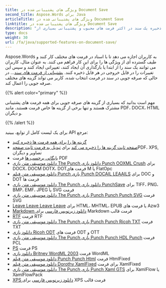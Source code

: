 ```yaml
---
title: ویژگی های پشتیبانی شده در Document Save
second_title: Aspose.Words برای Java
articleTitle: ویژگی های پشتیبانی شده در Document Save
linktitle: ویژگی های پشتیبانی شده در Document Save
description: "ذخیره یک سند در اکثر فرمت های محبوب و پشتیبانی بسیاری از Microsoft Word ویژگی ها"
type: docs
weight: 30
url: /fa/java/supported-features-on-document-save/
---
```


Aspose.Words به کاربران اجازه می دهد تا با اسناد در فرمت های مختلف کار کنند و طیف گسترده ای از ویژگی ها را برای این کار فراهم می کنند. به عنوان مثال، کاربران می توانند یک سند را از ابتدا یا بارگذاری آن ایجاد کنند، تغییراتی ایجاد کنند و سپس این تغییرات را در فایل خروجی در هر فایل ذخیره کنند. [پشتیبانی از فرمت های سند](/words/fa/java/supported-document-formats/)... در حالی که صرفه جویی در سند در فرمت انتخاب شده، کاربر می تواند گزینه های مختلف صرفه جویی را اعمال کند.

{{% alert color="primary" %}}

مهم است بدانید که بسیاری از گزینه های صرفه جویی برای همه فرمت های پشتیبانی مشترک هستند و تنها برخی از گزینه ها خاص فرمت هستند، مانند PDF، DOCX، HTML و دیگران.

{{% /alert %}}

برای یک لیست کامل از توابع، ببینید API مرجع:

- [گزینه ها را برای همه فرمت ها ذخیره کنید](https://reference.aspose.com/words/java/com.aspose.words/saveoptions/)
- [صفحه ثابت گزینه ها را ذخیره می کند](https://reference.aspose.com/words/java/com.aspose.words/fixedpagesaveoptions/) برای [تبدیل به فرمت ثابت صفحه](/words/fa/java/converting-to-fixed-page-format/)PDF، XPS, تصاویر و دیگران
- [بایگانی برچسب ها](https://reference.aspose.com/words/java/com.aspose.words/pdfsaveoptions/) فرمت PDF
- [دانلود موسیقی متن بازی The Punch دانلود بازی Punch OOXML Crush](https://reference.aspose.com/words/java/com.aspose.words/ooxmlsaveoptions/) برای DOCX، DOCM DOTX، DOTفرمت های M یا FlatOpc
- [دانلود موسیقی متن فیلم Punch بازی Punch DOCAIL LEAAILS](https://reference.aspose.com/words/java/com.aspose.words/docsaveoptions/) برای DOC و DOT فرمت ها
- [دانلود موسیقی متن بازی The Punch دانلود بازی PunchSave](https://reference.aspose.com/words/java/com.aspose.words/imagesaveoptions/) برای TIFF، PNG، BMP، EMF، JPEG یا SVG فرمت
- [دانلود موسیقی متن بازی The Punch بازی Punch Punch Punch SVG](https://reference.aspose.com/words/java/com.aspose.words/svgsaveoptions/) فرمت SVG
- [Leave Leave Leave Leave](https://reference.aspose.com/words/java/com.aspose.words/htmlsaveoptions/) برای HTML، MHTML، EPUB یا فرمت های Azw3
- [Markdown دانلود زیرنویس فارسی](https://reference.aspose.com/words/java/com.aspose.words/markdownsaveoptions/) برای Markdown فرمت قالب
- [RTF](https://reference.aspose.com/words/java/com.aspose.words/rtfsaveoptions/) فرمت RTF
- [دانلود موسیقی متن بازی The Punch بازی Punch Punch Ricoh TXT](https://reference.aspose.com/words/java/com.aspose.words/txtsaveoptions/) فرمت TXT
- [دانلود بازی Ricoh ODT](https://reference.aspose.com/words/java/com.aspose.words/odtsaveoptions/) فرمت های ODT و OTT
- [دانلود موسیقی متن بازی The Punch بازی Punch Punch HDL Punch](https://reference.aspose.com/words/java/com.aspose.words/pclsaveoptions/) فرمت PCL
- [PS](https://reference.aspose.com/words/java/com.aspose.words/pssaveoptions/) فرمت PS
- [دانلود بازی Britney WordML 2003](https://reference.aspose.com/words/java/com.aspose.words/wordml2003saveoptions/) فرمت WordML
- [دانلود موسیقی متن فیلم Punch Punch Html](https://reference.aspose.com/words/java/com.aspose.words/htmlfixedsaveoptions/) فرمت HtmlFixed
- [دانلود موسیقی متن فیلم Dorothy XamlFixed](https://reference.aspose.com/words/java/com.aspose.words/xamlfixedsaveoptions/) برای فرمت XamlFixed
- [دانلود موسیقی متن بازی The Punch بازی Punch Xaml GTS](https://reference.aspose.com/words/java/com.aspose.words/xamlflowsaveoptions/) برای XamlFlow یا XamlFlowPack
- [XPS دانلود زیرنویس فارسی](https://reference.aspose.com/words/java/com.aspose.words/xpssaveoptions/) برای XPS فرمت قالب